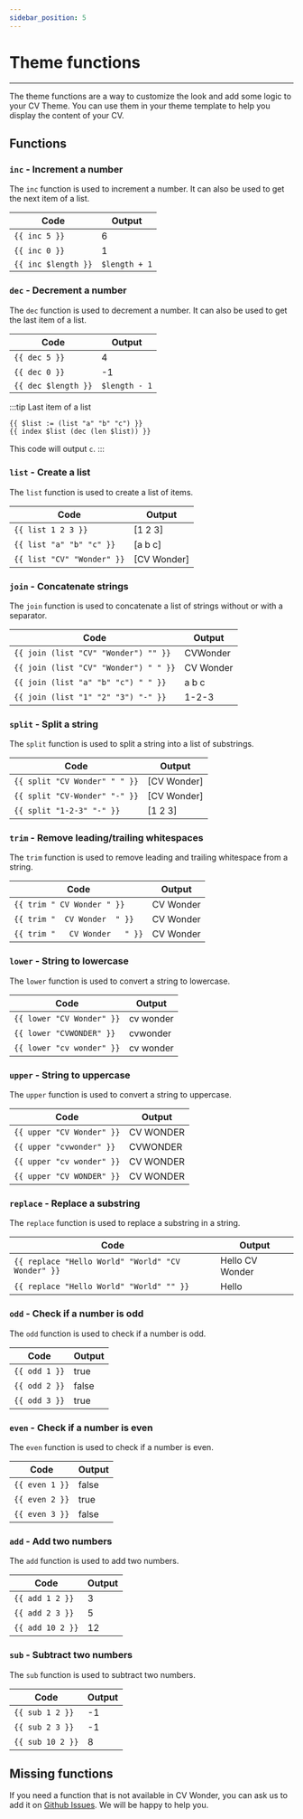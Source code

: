 ```yaml
---
sidebar_position: 5
---
```

# Theme functions

---

The theme functions are a way to customize the look and add some logic to your CV Theme. You can use them in your theme template to help you display the content of your CV.

## Functions

### `inc` - Increment a number

The `inc` function is used to increment a number. It can also be used to get the next item of a list.

| Code | Output |
|-------|--------|
| `{{ inc 5 }}` | 6 |
| `{{ inc 0 }}` | 1 |
| `{{ inc $length }}` | `$length + 1` |

### `dec` - Decrement a number

The `dec` function is used to decrement a number. It can also be used to get the last item of a list.

| Code | Output |
|-------|--------|
| `{{ dec 5 }}` | 4 |
| `{{ dec 0 }}` | -1 |
| `{{ dec $length }}` | `$length - 1` |

:::tip Last item of a list
```html
{{ $list := (list "a" "b" "c") }}
{{ index $list (dec (len $list)) }}
```

This code will output `c`.
:::

### `list` - Create a list

The `list` function is used to create a list of items.

| Code | Output |
|-------|--------|
| `{{ list 1 2 3 }}` | [1 2 3] |
| `{{ list "a" "b" "c" }}` | [a b c] |
| `{{ list "CV" "Wonder" }}` | [CV Wonder] |

### `join` - Concatenate strings

The `join` function is used to concatenate a list of strings without or with a separator.

| Code | Output |
|-------|--------|
| `{{ join (list "CV" "Wonder") "" }}` | CVWonder |
| `{{ join (list "CV" "Wonder") " " }}` | CV Wonder |
| `{{ join (list "a" "b" "c") " " }}` | a b c |
| `{{ join (list "1" "2" "3") "-" }}` | 1-2-3 |

### `split` - Split a string

The `split` function is used to split a string into a list of substrings.

| Code | Output |
|-------|--------|
| `{{ split "CV Wonder" " " }}` | [CV Wonder] |
| `{{ split "CV-Wonder" "-" }}` | [CV Wonder] |
| `{{ split "1-2-3" "-" }}` | [1 2 3] |

### `trim` - Remove leading/trailing whitespaces

The `trim` function is used to remove leading and trailing whitespace from a string.

| Code | Output |
|-------|--------|
| `{{ trim " CV Wonder " }}` | CV Wonder |
| `{{ trim "  CV Wonder  " }}` | CV Wonder |
| `{{ trim "   CV Wonder   " }}` | CV Wonder |

### `lower` - String to lowercase

The `lower` function is used to convert a string to lowercase.

| Code | Output |
|-------|--------|
| `{{ lower "CV Wonder" }}` | cv wonder |
| `{{ lower "CVWONDER" }}` | cvwonder |
| `{{ lower "cv wonder" }}` | cv wonder |

### `upper` - String to uppercase

The `upper` function is used to convert a string to uppercase.

| Code | Output |
|-------|--------|
| `{{ upper "CV Wonder" }}` | CV WONDER |
| `{{ upper "cvwonder" }}` | CVWONDER |
| `{{ upper "cv wonder" }}` | CV WONDER |
| `{{ upper "CV WONDER" }}` | CV WONDER |

### `replace` - Replace a substring

The `replace` function is used to replace a substring in a string.

| Code | Output |
|-------|--------|
| `{{ replace "Hello World" "World" "CV Wonder" }}` | Hello CV Wonder |
| `{{ replace "Hello World" "World" "" }}` | Hello  |

### `odd` - Check if a number is odd

The `odd` function is used to check if a number is odd.

| Code | Output |
|-------|--------|
| `{{ odd 1 }}` | true |
| `{{ odd 2 }}` | false |
| `{{ odd 3 }}` | true |

### `even` - Check if a number is even

The `even` function is used to check if a number is even.

| Code | Output |
|-------|--------|
| `{{ even 1 }}` | false |
| `{{ even 2 }}` | true |
| `{{ even 3 }}` | false |

### `add` - Add two numbers

The `add` function is used to add two numbers.

| Code | Output |
|-------|--------|
| `{{ add 1 2 }}` | 3 |
| `{{ add 2 3 }}` | 5 |
| `{{ add 10 2 }}` | 12 |

### `sub` - Subtract two numbers

The `sub` function is used to subtract two numbers.

| Code | Output |
|-------|--------|
| `{{ sub 1 2 }}` | -1 |
| `{{ sub 2 3 }}` | -1 |
| `{{ sub 10 2 }}` | 8 |

## Missing functions

If you need a function that is not available in CV Wonder, you can ask us to add it on [Github Issues](https://github.com/germainlefebvre4/cvwonder/issues/new?template=feature_request.md&title=Theme%20function%20-%20What%20should%20be%20done). We will be happy to help you.
